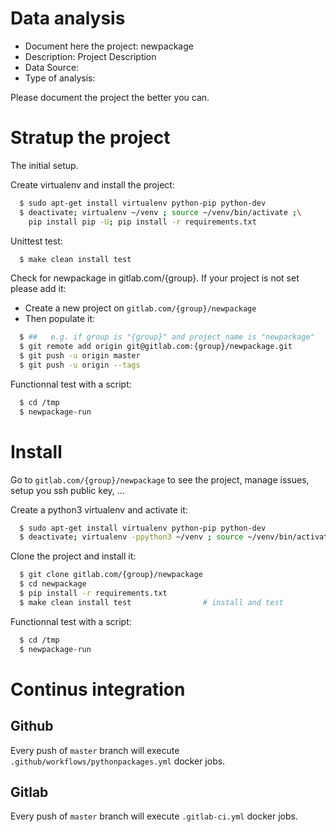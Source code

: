 # Data analysis
- Document here the project: newpackage
- Description: Project Description
- Data Source:
- Type of analysis:

Please document the project the better you can.

# Stratup the project

The initial setup.

Create virtualenv and install the project:
```bash
  $ sudo apt-get install virtualenv python-pip python-dev
  $ deactivate; virtualenv ~/venv ; source ~/venv/bin/activate ;\
    pip install pip -U; pip install -r requirements.txt
```

Unittest test:
```bash
  $ make clean install test
```

Check for newpackage in gitlab.com/{group}.
If your project is not set please add it:

- Create a new project on `gitlab.com/{group}/newpackage`
- Then populate it:

```bash
  $ ##   e.g. if group is "{group}" and project_name is "newpackage"
  $ git remote add origin git@gitlab.com:{group}/newpackage.git
  $ git push -u origin master
  $ git push -u origin --tags
```

Functionnal test with a script:
```bash
  $ cd /tmp
  $ newpackage-run
```
# Install
Go to `gitlab.com/{group}/newpackage` to see the project, manage issues,
setup you ssh public key, ...

Create a python3 virtualenv and activate it:
```bash
  $ sudo apt-get install virtualenv python-pip python-dev
  $ deactivate; virtualenv -ppython3 ~/venv ; source ~/venv/bin/activate
```

Clone the project and install it:
```bash
  $ git clone gitlab.com/{group}/newpackage
  $ cd newpackage
  $ pip install -r requirements.txt
  $ make clean install test                # install and test
```
Functionnal test with a script:
```bash
  $ cd /tmp
  $ newpackage-run
``` 

# Continus integration
## Github 
Every push of `master` branch will execute `.github/workflows/pythonpackages.yml` docker jobs.
## Gitlab
Every push of `master` branch will execute `.gitlab-ci.yml` docker jobs.
